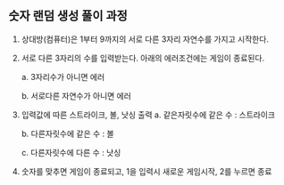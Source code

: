 ## 숫자 랜덤 생성 풀이 과정

1. 상대방(컴퓨터)은 1부터 9까지의 서로 다른 3자리 자연수를 가지고 시작한다.

2. 서로 다른 3자리의 수를 입력받는다. 아래의 에러조건에는 게임이 종료된다.

   a. 3자리수가 아니면 에러

   b. 서로다른 자연수가 아니면 에러

3. 입력값에 따른 스트라이크, 볼, 낫싱 출력
   a. 같은자릿수에 같은 수 : 스트라이크

   b. 다른자릿수에 같은 수 : 볼

   c. 다른자릿수에 다른 수 : 낫싱

4. 숫자를 맞추면 게임이 종료되고, 1을 입력시 새로운 게임시작, 2를 누르면 종료
